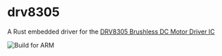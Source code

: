 # drv8305

A Rust embedded driver for the [DRV8305 Brushless DC Motor Driver IC](https://www.ti.com/product/DRV8305)

![Build for ARM](https://github.com/zklapow/drv8305/workflows/Build%20for%20ARM/badge.svg?branch=master)
